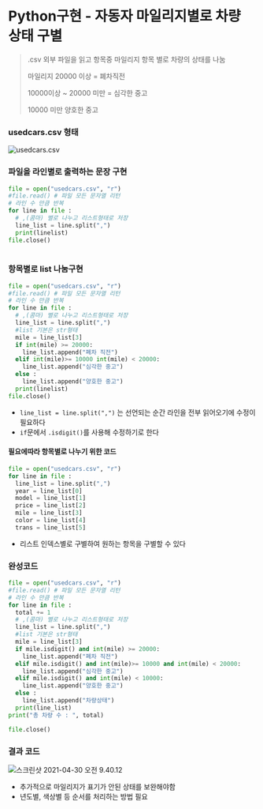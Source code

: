 # Python구현 - 자동자 마일리지별로 차량 상태 구별

> .csv 외부 파일을 읽고 항목중 마일리지 항목 별로 차량의 상태를 나눔
>
> 마일리지 20000 이상 = 폐차직전
>
> 10000이상 ~ 20000 미만 = 심각한 중고
>
> 10000 미만 양호한 중고



### usedcars.csv 형태

![usedcars.csv](/Users/MisternB/Desktop/TIL/md-images/img%202021-04-30%209.38.50.png)







### 파일을 라인별로 출력하는 문장 구현 

```python
file = open("usedcars.csv", "r")
#file.read() # 파일 모든 문자열 리턴
# 라인 수 만큼 반복
for line in file :
  # ,(콤마) 별로 나누고 리스트형태로 저장
  line_list = line.split(",")
  print(linelist)
file.close()
  
```





### 항목별로 list 나눔구현

```python
file = open("usedcars.csv", "r")
#file.read() # 파일 모든 문자열 리턴
# 라인 수 만큼 반복
for line in file :
  # ,(콤마) 별로 나누고 리스트형태로 저장
  line_list = line.split(",")
  #list 기본은 str형태
  mile = line_list[3]
  if int(mile) >= 20000:
    line_list.append("폐차 직전")
  elif int(mile)>= 10000 int(mile) < 20000:
    line_list.append("심각한 중고")
  else :
    line_list.append("양호한 중고")
  print(linelist)
file.close()
```

* `line_list = line.split(",")` 는 선언되는 순간 라인을 전부 읽어오기에 수정이 필요하다
* `if`문에서 `.isdigit()`를 사용해 수정하기로 한다  

#### 필요에따라 항목별로 나누기 위한 코드

```python
file = open("usedcars.csv", "r")
for line in file :
  line_list = line.split(",")
  year = line_list[0]
  model = line_list[1]
  price = line_list[2]
  mile = line_list[3]
  color = line_list[4]
  trans = line_list[5]
```

* 리스트 인덱스별로 구별하여 원하는 항목을 구별할 수 있다



### 완성코드

```python
file = open("usedcars.csv", "r")
#file.read() # 파일 모든 문자열 리턴
# 라인 수 만큼 반복
for line in file :
  total += 1
  # ,(콤마) 별로 나누고 리스트형태로 저장
  line_list = line.split(",")
  #list 기본은 str형태
  mile = line_list[3]
  if mile.isdigit() and int(mile) >= 20000:
    line_list.append("폐차 직전")
  elif mile.isdigit() and int(mile)>= 10000 and int(mile) < 20000:
    line_list.append("심각한 중고")
  elif mile.isdigit() and int(mile) < 10000:
    line_list.append("양호한 중고")
  else :
    line_list.append("차량상태")
  print(line_list)
print("총 차량 수 : ", total)  

file.close()
```



### 결과 코드

![스크린샷 2021-04-30 오전 9.40.12](/Users/MisternB/Desktop/TIL/md-images/img%202021-04-30%209.40.12.png)

* 추가적으로 마일리지가 표기가 안된 상태를 보완해야함
* 년도별, 색상별 등 순서를 처리하는 방법 필요


